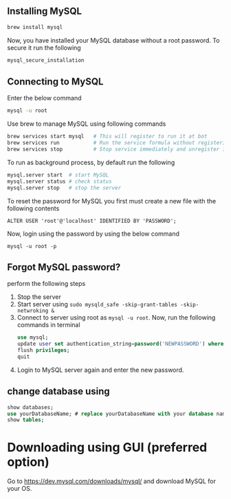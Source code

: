## Installing MySQL

```bash
brew install mysql
```

Now, you have installed your MySQL database without a root password. To secure it run the following

```bash
mysql_secure_installation
```
## Connecting to MySQL

Enter the below command
```bash
mysql -u root
```

Use brew to manage MySQL using following commands

```bash
brew services start mysql 	# This will register to run it at bot
brew services run 	  		# Run the service formula without registering to launch at login
brew services stop  		# Stop service immediately and unregister it
```

To run as background process, by default run the following 

```bash
mysql.server start  # start MySQL
mysql.server status # check status
mysql.server stop   # stop the server
```

To reset the password for MySQL you first must create a new file with the following contents

```
ALTER USER 'root'@'localhost' IDENTIFIED BY 'PASSWORD';
```

Now, login using the password by using the below command

```
mysql -u root -p
```

## Forgot MySQL password?

perform the following steps

1. Stop the server
1. Start server using `sudo mysqld_safe -skip-grant-tables -skip-netwroking &`
1. Connect to server using root as `mysql -u root`. Now, run the following commands in terminal
	```sql
	use mysql;
	​update user set authentication_string=password('NEWPASSWORD') where user='root';
	​flush privileges;
	​quit
	```
1. Login to MySQL server again and enter the new password.

## change database using

```sql
show databases;
use yourDatabaseName; # replace yourDatabaseName with your database name
show tables; 
```

# Downloading using GUI (preferred option)

Go to https://dev.mysql.com/downloads/mysql/ and download MySQL for your OS.



